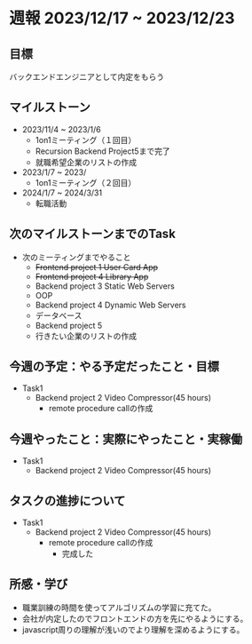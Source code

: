 # 週報 2023/12/17 ~ 2023/12/23

## 目標
バックエンドエンジニアとして内定をもらう

## マイルストーン
- 2023/11/4 ~ 2023/1/6
    - 1on1ミーティング（１回目）
    - Recursion Backend Project5まで完了
    - 就職希望企業のリストの作成
- 2023/1/7 ~ 2023/
    - 1on1ミーティング（２回目）
- 2024/1/7 ~ 2024/3/31
    - 転職活動 

## 次のマイルストーンまでのTask
- 次のミーティングまでやること
    - ~~Frontend project 1 User Card App~~
    - ~~Frontend project 4 Library App~~
    - Backend project 3 Static Web Servers
    - OOP
    - Backend project 4 Dynamic Web Servers
    - データベース
    - Backend project 5
    - 行きたい企業のリストの作成
  

## 今週の予定：やる予定だったこと・目標
- Task1
    - Backend project 2 Video Compressor(45 hours)
      - remote procedure callの作成

## 今週やったこと：実際にやったこと・実稼働
- Task1
    - Backend project 2 Video Compressor(45 hours)
      
## タスクの進捗について
- Task1
    - Backend project 2 Video Compressor(45 hours)
      - remote procedure callの作成
          - 完成した
## 所感・学び
- 職業訓練の時間を使ってアルゴリズムの学習に充てた。
- 会社が内定したのでフロントエンドの方を先にやるようにする。
- javascript周りの理解が浅いのでより理解を深めるようにする。
